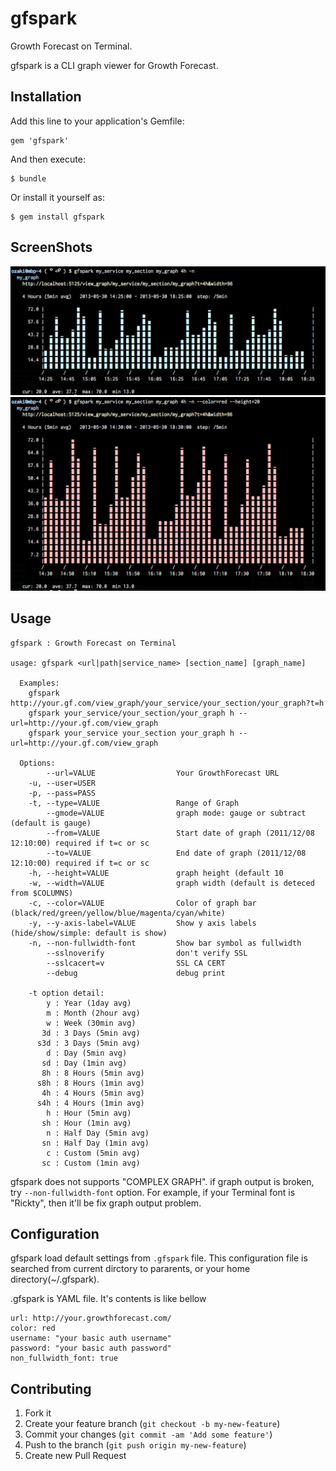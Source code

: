 # gfspark

Growth Forecast on Terminal.

gfspark is a CLI graph viewer for Growth Forecast.

## Installation

Add this line to your application's Gemfile:

    gem 'gfspark'

And then execute:

    $ bundle

Or install it yourself as:

    $ gem install gfspark

## ScreenShots

<img src='https://github.com/yuroyoro/gfspark/raw/master/images/gfspark_screenshot1.png' width='600'/>
<img src='https://github.com/yuroyoro/gfspark/raw/master/images/gfspark_screenshot2.png' width='600'/>

## Usage

    gfspark : Growth Forecast on Terminal

    usage: gfspark <url|path|service_name> [section_name] [graph_name]

      Examples:
        gfspark http://your.gf.com/view_graph/your_service/your_section/your_graph?t=h
        gfspark your_service/your_section/your_graph h --url=http://your.gf.com/view_graph
        gfspark your_service your_section your_graph h --url=http://your.gf.com/view_graph

      Options:
            --url=VALUE                  Your GrowthForecast URL
        -u, --user=USER
        -p, --pass=PASS
        -t, --type=VALUE                 Range of Graph
            --gmode=VALUE                graph mode: gauge or subtract (default is gauge)
            --from=VALUE                 Start date of graph (2011/12/08 12:10:00) required if t=c or sc
            --to=VALUE                   End date of graph (2011/12/08 12:10:00) required if t=c or sc
        -h, --height=VALUE               graph height (default 10
        -w, --width=VALUE                graph width (default is deteced from $COLUMNS)
        -c, --color=VALUE                Color of graph bar (black/red/green/yellow/blue/magenta/cyan/white)
        -y, --y-axis-label=VALUE         Show y axis labels (hide/show/simple: default is show)
        -n, --non-fullwidth-font         Show bar symbol as fullwidth
            --sslnoverify                don't verify SSL
            --sslcacert=v                SSL CA CERT
            --debug                      debug print

        -t option detail:
            y : Year (1day avg)
            m : Month (2hour avg)
            w : Week (30min avg)
           3d : 3 Days (5min avg)
          s3d : 3 Days (5min avg)
            d : Day (5min avg)
           sd : Day (1min avg)
           8h : 8 Hours (5min avg)
          s8h : 8 Hours (1min avg)
           4h : 4 Hours (5min avg)
          s4h : 4 Hours (1min avg)
            h : Hour (5min avg)
           sh : Hour (1min avg)
            n : Half Day (5min avg)
           sn : Half Day (1min avg)
            c : Custom (5min avg)
           sc : Custom (1min avg)

gfspark does not supports "COMPLEX GRAPH".
if graph output is broken, try `--non-fullwidth-font` option.
For example, if your Terminal font is "Rickty", then it'll be fix graph output problem.

## Configuration

gfspark load default settings from `.gfspark` file.
This configuration file is searched from current dirctory to pararents, or your home directory(~/.gfspark).

.gfspark is YAML file.  It's contents is like bellow

    url: http://your.growthforecast.com/
    color: red
    username: "your basic auth username"
    password: "your basic auth password"
    non_fullwidth_font: true

## Contributing

1. Fork it
2. Create your feature branch (`git checkout -b my-new-feature`)
3. Commit your changes (`git commit -am 'Add some feature'`)
4. Push to the branch (`git push origin my-new-feature`)
5. Create new Pull Request
